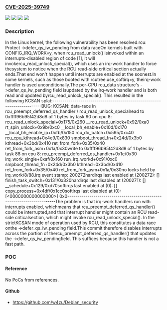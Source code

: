 ### [CVE-2025-39749](https://cve.mitre.org/cgi-bin/cvename.cgi?name=CVE-2025-39749)
![](https://img.shields.io/static/v1?label=Product&message=Linux&color=blue)
![](https://img.shields.io/static/v1?label=Version&message=&color=brightgreen)
![](https://img.shields.io/static/v1?label=Version&message=1da177e4c3f41524e886b7f1b8a0c1fc7321cac2%20&color=brightgreen)
![](https://img.shields.io/static/v1?label=Vulnerability&message=n%2Fa&color=blue)

### Description

In the Linux kernel, the following vulnerability has been resolved:rcu: Protect ->defer_qs_iw_pending from data raceOn kernels built with CONFIG_IRQ_WORK=y, when rcu_read_unlock() isinvoked within an interrupts-disabled region of code [1], it will invokercu_read_unlock_special(), which uses an irq-work handler to force thesystem to notice when the RCU read-side critical section actually ends.That end won't happen until interrupts are enabled at the soonest.In some kernels, such as those booted with rcutree.use_softirq=y, theirq-work handler is used unconditionally.The per-CPU rcu_data structure's ->defer_qs_iw_pending field isupdated by the irq-work handler and is both read and updated byrcu_read_unlock_special().  This resulted in the following KCSAN splat:------------------------------------------------------------------------BUG: KCSAN: data-race in rcu_preempt_deferred_qs_handler / rcu_read_unlock_specialread to 0xffff96b95f42d8d8 of 1 bytes by task 90 on cpu 8: rcu_read_unlock_special+0x175/0x260 __rcu_read_unlock+0x92/0xa0 rt_spin_unlock+0x9b/0xc0 __local_bh_enable+0x10d/0x170 __local_bh_enable_ip+0xfb/0x150 rcu_do_batch+0x595/0xc40 rcu_cpu_kthread+0x4e9/0x830 smpboot_thread_fn+0x24d/0x3b0 kthread+0x3bd/0x410 ret_from_fork+0x35/0x40 ret_from_fork_asm+0x1a/0x30write to 0xffff96b95f42d8d8 of 1 bytes by task 88 on cpu 8: rcu_preempt_deferred_qs_handler+0x1e/0x30 irq_work_single+0xaf/0x160 run_irq_workd+0x91/0xc0 smpboot_thread_fn+0x24d/0x3b0 kthread+0x3bd/0x410 ret_from_fork+0x35/0x40 ret_from_fork_asm+0x1a/0x30no locks held by irq_work/8/88.irq event stamp: 200272hardirqs last  enabled at (200272): [<ffffffffb0f56121>] finish_task_switch+0x131/0x320hardirqs last disabled at (200271): [<ffffffffb25c7859>] __schedule+0x129/0xd70softirqs last  enabled at (0): [<ffffffffb0ee093f>] copy_process+0x4df/0x1cc0softirqs last disabled at (0): [<0000000000000000>] 0x0------------------------------------------------------------------------The problem is that irq-work handlers run with interrupts enabled, whichmeans that rcu_preempt_deferred_qs_handler() could be interrupted,and that interrupt handler might contain an RCU read-side criticalsection, which might invoke rcu_read_unlock_special().  In the strictKCSAN mode of operation used by RCU, this constitutes a data race onthe ->defer_qs_iw_pending field.This commit therefore disables interrupts across the portion of thercu_preempt_deferred_qs_handler() that updates the ->defer_qs_iw_pendingfield.  This suffices because this handler is not a fast path.

### POC

#### Reference
No PoCs from references.

#### Github
- https://github.com/w4zu/Debian_security

